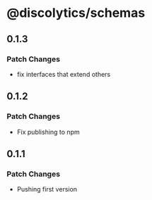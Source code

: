 # @discolytics/schemas

## 0.1.3

### Patch Changes

- fix interfaces that extend others

## 0.1.2

### Patch Changes

- Fix publishing to npm

## 0.1.1

### Patch Changes

- Pushing first version
